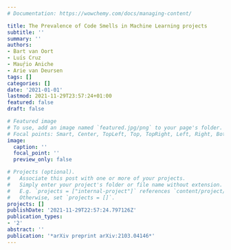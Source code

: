 ```yaml
---
# Documentation: https://wowchemy.com/docs/managing-content/

title: The Prevalence of Code Smells in Machine Learning projects
subtitle: ''
summary: ''
authors:
- Bart van Oort
- Luı́s Cruz
- Mauŗ́io Aniche
- Arie van Deursen
tags: []
categories: []
date: '2021-01-01'
lastmod: 2021-11-29T23:57:24+01:00
featured: false
draft: false

# Featured image
# To use, add an image named `featured.jpg/png` to your page's folder.
# Focal points: Smart, Center, TopLeft, Top, TopRight, Left, Right, BottomLeft, Bottom, BottomRight.
image:
  caption: ''
  focal_point: ''
  preview_only: false

# Projects (optional).
#   Associate this post with one or more of your projects.
#   Simply enter your project's folder or file name without extension.
#   E.g. `projects = ["internal-project"]` references `content/project/deep-learning/index.md`.
#   Otherwise, set `projects = []`.
projects: []
publishDate: '2021-11-29T22:57:24.797126Z'
publication_types:
- '2'
abstract: ''
publication: '*arXiv preprint arXiv:2103.04146*'
---
```

